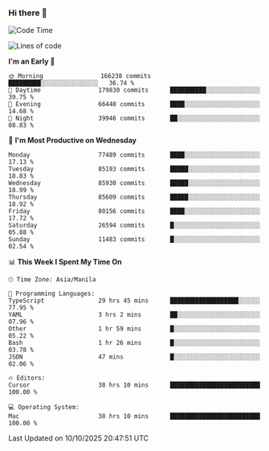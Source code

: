### Hi there 👋

<!--START_SECTION:waka-->
![Code Time](http://img.shields.io/badge/Code%20Time-6%2C377%20hrs%2042%20mins-blue)

![Lines of code](https://img.shields.io/badge/From%20Hello%20World%20I%27ve%20Written-149.2%20million%20lines%20of%20code-blue)

**I'm an Early 🐤** 

```text
🌞 Morning                166238 commits      █████████░░░░░░░░░░░░░░░░   36.74 % 
🌆 Daytime                179830 commits      ██████████░░░░░░░░░░░░░░░   39.75 % 
🌃 Evening                66440 commits       ████░░░░░░░░░░░░░░░░░░░░░   14.68 % 
🌙 Night                  39946 commits       ██░░░░░░░░░░░░░░░░░░░░░░░   08.83 % 
```
📅 **I'm Most Productive on Wednesday** 

```text
Monday                   77489 commits       ████░░░░░░░░░░░░░░░░░░░░░   17.13 % 
Tuesday                  85193 commits       █████░░░░░░░░░░░░░░░░░░░░   18.83 % 
Wednesday                85930 commits       █████░░░░░░░░░░░░░░░░░░░░   18.99 % 
Thursday                 85609 commits       █████░░░░░░░░░░░░░░░░░░░░   18.92 % 
Friday                   80156 commits       ████░░░░░░░░░░░░░░░░░░░░░   17.72 % 
Saturday                 26594 commits       █░░░░░░░░░░░░░░░░░░░░░░░░   05.88 % 
Sunday                   11483 commits       █░░░░░░░░░░░░░░░░░░░░░░░░   02.54 % 
```


📊 **This Week I Spent My Time On** 

```text
🕑︎ Time Zone: Asia/Manila

💬 Programming Languages: 
TypeScript               29 hrs 45 mins      ███████████████████░░░░░░   77.95 % 
YAML                     3 hrs 2 mins        ██░░░░░░░░░░░░░░░░░░░░░░░   07.96 % 
Other                    1 hr 59 mins        █░░░░░░░░░░░░░░░░░░░░░░░░   05.22 % 
Bash                     1 hr 26 mins        █░░░░░░░░░░░░░░░░░░░░░░░░   03.78 % 
JSON                     47 mins             █░░░░░░░░░░░░░░░░░░░░░░░░   02.06 % 

🔥 Editors: 
Cursor                   38 hrs 10 mins      █████████████████████████   100.00 % 

💻 Operating System: 
Mac                      38 hrs 10 mins      █████████████████████████   100.00 % 
```


 Last Updated on 10/10/2025 20:47:51 UTC
<!--END_SECTION:waka-->


<!--
**rad182/rad182** is a ✨ _special_ ✨ repository because its `README.md` (this file) appears on your GitHub profile.

Here are some ideas to get you started:

- 🔭 I’m currently working on ...
- 🌱 I’m currently learning ...
- 👯 I’m looking to collaborate on ...
- 🤔 I’m looking for help with ...
- 💬 Ask me about ...
- 📫 How to reach me: ...
- 😄 Pronouns: ...
- ⚡ Fun fact: ...
-->
